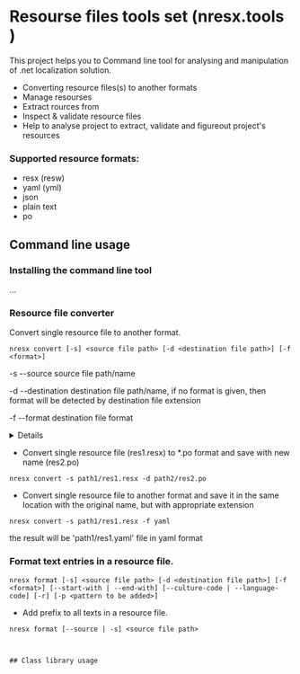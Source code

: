 Resourse files tools set (nresx.tools )
================

This project helps you to 
Command line tool for analysing and manipulation of .net localization solution.
- Converting resource files(s) to another formats
- Manage resourses
- Extract rources from 
- Inspect & validate resource files
- Help to analyse project to extract, validate and figureout project's resources

### Supported resource formats: 
- resx (resw) 
- yaml (yml)
- json
- plain text
- po

## Command line usage

### Installing the command line tool

... 

### Resource file converter

Convert single resource file to another format.

```
nresx convert [-s] <source file path> [-d <destination file path>] [-f <format>]
```

-s
--source
source file path/name

-d
--destination
destination file path/name, if no format is given, then format will be detected by destination file extension

-f
--format
destination file format

<details>
- resx
- resw
- yaml
- yml
- json
- txt
- po
</details>

- Convert single resource file (res1.resx) to *.po format and save with new name (res2.po)

```nresx convert -s path1/res1.resx -d path2/res2.po```

- Convert single resource file to another format and save it in the same location with the original name, but with appropriate extension

```
nresx convert -s path1/res1.resx -f yaml
```
the result will be 'path1/res1.yaml' file in yaml format


### Format text entries in a resource file.

```
nresx format [-s] <source file path> [-d <destination file path>] [-f <format>] [--start-with | --end-with] [--culture-code | --language-code] [-r] [-p <pattern to be added>]
```

- Add prefix to all texts in a resource file.

```
nresx format [--source | -s] <source file path>



## Class library usage